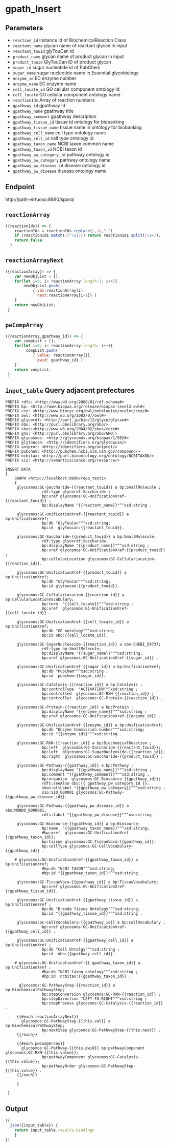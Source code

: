# gpath_Insert

## Parameters
* `reaction_id` instance id of BiochemicalReaction Class 
* `reactant_name` glycan name of reactant glycan in input
* `reactant_touid` glyTouCan id
* `product_name` glycan name of product  glycan in input
* `product_touid` GlyTouCan ID of product glycan
* `sugar_id` sugar nucleotide id of PubChem
* `sugar_name` sugar nucleotide name in Essential glycobiology
* `enzyme_id` EC enzyme number
* `enzyme_name` EC enzyme name
* `cell_locate_id` GO cellular component ontology Id
* `cell_locate` GO cellular component ontology name
* `reactionIds` Array of reaction numbers
* `gpathway_id` gpathway Id
* `gpathway_name` gpathway title 
* `gpathway_comment` gpathway description
* `gpathway_tissue_id` tissue id ontology for biobanking
* `gpathway_tissue_name` tissue name in ontology for biobanking
* `gpathway_cell_name` cell type ontology name
* `gpathway_cell_id` cell type ontology id
* `gpathway_taxon_name` NCBI taxon common name
* `gpathway_taxon_id` NCBI taxon id
* `gpathway_pw_category_id` pathway ontology id
* `gpathway_pw_category` pathway ontology name   
* `gpathway_pw_disease_id` disease ontology id
* `gpathway_pw_disease` disease ontology name

## Endpoint
http://path-virtuoso:8890/sparql

## `reactionArray`
```javascript
({reactionIds}) => {
    reactionIds = reactionIds.replace(/,/g," ")
    if (reactionIds.match(/[^\s]/)) return reactionIds.split(/\s+/);
    return false;
  }
```

## `reactionArrayNext`
```javascript
({reactionArray}) => {
	var newObjList = [];
    for(let i=0; i< reactionArray.length-1; i++){
    	newObjList.push(
        	{ val:reactionArray[i],
              next:reactionArray[i+1]} )
    }
    return newObjList;
 }
```

## `pwCompArray`
```javascript
({reactionArray,gpathway_id}) => {
	var compList = [];
    for(let i=0; i< reactionArray.length; i++){
    	 compList.push(
        	{ value: reactionArray[i],
              pwid: gpathway_id} )
    }
    return compList;
 }
```

## `input_table` Query adjacent prefectures

```sparql
PREFIX rdfs: <http://www.w3.org/2000/01/rdf-schema#>
PREFIX bp: <http://www.biopax.org/release/biopax-level3.owl#>
PREFIX cco: <http://www.biocyc.org/owl/ontologies/ocelot/cco/#>
PREFIX owl: <http://www.w3.org/2002/07/owl#>
PREFIX glycordf: <http://purl.jp/bio/12/glyco/glycan#>
PREFIX obo: <http://purl.obolibrary.org/obo/>
PREFIX skos:<http://www.w3.org/2004/02/skos/core#>
PREFIX gno: <http://purl.obolibrary.org/obo/GNO:>
PREFIX glycosmos: <http://glycosmos.org/biopax/1/562#>
PREFIX glytoucan: <http://identifiers.org/glytoucan/>
PREFIX uniprot: <http://identifiers.org/uniprot/>
PREFIX pubchem: <http://pubchem.ncbi.nlm.nih.gov/compound/>
PREFIX ncbitax: <http://purl.bioontology.org/ontology/NCBITAXON/>
PREFIX sio: <http://semanticscience.org/resource/>

INSERT DATA
{
    GRAPH <http://localhost:8890/repo_test1>
    {    
     glycosmos:GC-Saccharide-{{reactant_touid}} a bp:SmallMolecule ;
                rdf:type glycordf:Saccharide ;
                bp:xref glycosmos:GC-UnificationXref-{{reactant_touid}} ;
                bp:displayName "{{reactant_name}}"^^xsd:string .
             
     glycosmos:GC-UnificationXref-{{reactant_touid}} a bp:UnificationXref;
                bp:db "GlyTouCan"^^xsd:string;
                bp:id  glytoucan:{{reactant_touid}}.
                
     glycosmos:GC-Saccharide-{{product_touid}} a bp:SmallMolecule;
                rdf:type glycordf:Saccharide;
                bp:displayName "{{product_name}}"^^xsd:string ;
                bp:xref glycosmos:GC-UnificationXref-{{product_touid}} ;
                bp:cellularLocation glycosmos:GC-CellularLocation-{{reaction_id}}.

     glycosmos:GC-UnificationXref-{{product_touid}} a bp:UnificationXref;
                bp:db "GlyTouCan"^^xsd:string;
                bp:id glytoucan:{{product_touid}}.                     
                
     glycosmos:GC-CellularLocation-{{reaction_id}} a bp:CellularLocationVocabulary;
                bp:term  "{{cell_locate}}"^^xsd:string ;
                bp:xref  glycosmos:GC-UnificationXref-{{cell_locate_id}} .
                
     glycosmos:GC-UnificationXref-{{cell_locate_id}} a bp:UnificationXref;             
                bp:db "GO ontology"^^xsd:string;
                bp:id obo:{{cell_locate_id}}.           
                
     glycosmos:GC-SugarNucleoside-{{reaction_id}} a obo:CHEBI_59737;
                rdf:type bp:SmallMolecule;
                bp:displayName "{{sugar_name}}"^^xsd:string;
                bp:xref glycosmos:GC-UnificationXref-{{sugar_id}} . 
                
     glycosmos:GC-UnificationXref-{{sugar_id}} a bp:UnificationXref;
                bp:db "PubChem"^^xsd:string ;
                bp:id  pubchem:{{sugar_id}}. 
                
     glycosmos:GC-Catalysis-{{reaction_id}} a bp:Catalysis ;
                bp:controlType  "ACTIVATION"^^xsd:string ;
                bp:controlled  glycosmos:GC-RXN-{{reaction_id}} ;
                bp:controller  glycosmos:GC-Protein-{{reaction_id}} .
      
     glycosmos:GC-Protein-{{reaction_id}} a bp:Protein ; 
                bp:displayName "{{enzyme_name}}"^^xsd:string ;
                bp:xref glycosmos:GC-UnificationXref-{{enzyme_id}} .
      
     glycosmos:GC-UnificationXref-{{enzyme_id}} a bp:UnificationXref;
                bp:db "Enzyme Commission number"^^xsd:string;
                bp:id "{{enzyme_id}}"^^xsd:string .       
                
     glycosmos:GC-RXN-{{reaction_id}} a bp:BiochemicalReaction ;
                bp:left  glycosmos:GC-Saccharide-{{reactant_touid}};
                bp:left  glycosmos:GC-SugarNucleoside-{{reaction_id}};
                bp:right  glycosmos:GC-Saccharide-{{product_touid}} .          
                       
     glycosmos:GC-Pathway-{{gpathway_id}} a bp:Pathway ;
                bp:displayName "{{gpathway_name}}"^^xsd:string ;
                bp:comment "{{gpathway_comment}}"^^xsd:string ;
                bp:organism  glycosmos:GC-Biosource-{{gpathway_id}};
                rdfs:seeAlso obo:{{ gpathway_pw_category_id }};
                skos:altLabel "{{gpathway_pw_category}}"^^xsd:string ;
                sio:SIO_000001 glycosmos:GC-Pathway-{{gpathway_pw_disease_id}}.
      
     glycosmos:GC-Pathway-{{gpathway_pw_disease_id}} a obo:MONDO_0000001;
                rdfs:label "{{gpathway_pw_disease}}"^^xsd:string .
                
     glycosmos:GC-Biosource-{{gpathway_id}} a bp:Biosource;
                bp:name  "{{gpathway_taxon_name}}"^^xsd:string;
                #bp:xref  glycosmos:GC-UnificationXref-{{gpathway_taxon_id}};
                bp:tissue glycosmos:GC-TissueVoca-{{gpathway_id}};
                bp:cellType glycosmos:GC-CellVocabulary-{{gpathway_id}} .
       
    # glycosmos:GC-UnificationXref-{{gpathway_taxon_id}} a bp:UnificationXref;      
                #bp:db "NCBI TAXON"^^xsd:string;
                #bp:id "{{gpathway_taxon_id}}"^^xsd:string .
                
     glycosmos:GC-TissueVoca-{{gpathway_id}} a bp:TissueVocabulary;
                bp:xref glycosmos:GC-UnificationXref-{{gpathway_tissue_id}}.
                     
     glycosmos:GC-UnificationXref-{{gpathway_tissue_id}} a bp:UnificationXref ;
                bp:db "Brenda Tissue Ontology"^^xsd:string;
                bp:id "{{gpathway_tissue_id}}"^^xsd:string .
                
     glycosmos:GC-CellVocabulary-{{gpathway_id}} a bp:CellVocabulary ;
                bp:xref glycosmos:GC-UnificationXref-{{gpathway_cell_id}} .
                
     glycosmos:GC-UnificationXref-{{gpathway_cell_id}} a bp:UnificationXref ;
                bp:db "Cell Ontolgy"^^xsd:string ;
                bp:id  obo:{{gpathway_cell_id}}.
                
    # glycosmos:GC-UnificationXref-{{ gpathway_taxon_id}} a bp:UnificationXref ;
                #bp:db "NCBI taxon ontology"^^xsd:string ;
                #bp:id  ncbitax:{{gpathway_taxon_id}} .               
      
      glycosmos:GC-PathwayStep-{{reaction_id}} a bp:BiochemicalPathwayStep;
                bp:stepConversion glycosmos:GC-RXN-{{reaction_id}} ;
	    		bp:stepDirection "LEFT-TO-RIGHT"^^xsd:string ;
                bp:stepProcess glycosmos:GC-Catalysis-{{reaction_id}} .                
                
     {{#each reactionArrayNext}}
       glycosmos:GC-PathwayStep-{{this.val}} a bp:BiochemicalPathwayStep;
	    		bp:nextStep glycosmos:GC-PathwayStep-{{this.next}} .
	 {{/each}}
       
     {{#each pwCompArray}} 
       glycosmos:GC-Pathway-{{this.pwid}} bp:pathwayComponent glycosmos:GC-RXN-{{this.value}};
                bp:pathwayComponent glycosmos:GC-Catalysis-{{this.value}};
                bp:pathwayOrder glycosmos:GC-PathwayStep-{{this.value}} .
     {{/each}}     
        
     }
     
 }

```

## Output

```javascript
({
  json({input_table}) {
    return input_table.results.bindings
    }
})
```